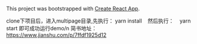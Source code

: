 This project was bootstrapped with [Create React App](https://github.com/facebookincubator/create-react-app).

clone下项目后，进入multipage目录,先执行：
    yarn install
    然后执行：
    yarn start
即可成功运行demo/n
简书地址：https://www.jianshu.com/p/7ffdf1925d12
